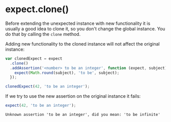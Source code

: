 # expect.clone()

Before extending the unexpected instance with new functionality it is
usually a good idea to clone it, so you don't change the global
instance. You do that by calling the `clone` method.

Adding new functionality to the cloned instance will not affect the
original instance:

```js
var clonedExpect = expect
  .clone()
  .addAssertion('<number> to be an integer', function (expect, subject) {
    expect(Math.round(subject), 'to be', subject);
  });

clonedExpect(42, 'to be an integer');
```

If we try to use the new assertion on the original instance it fails:

```js
expect(42, 'to be an integer');
```

```output
Unknown assertion 'to be an integer', did you mean: 'to be infinite'
```
